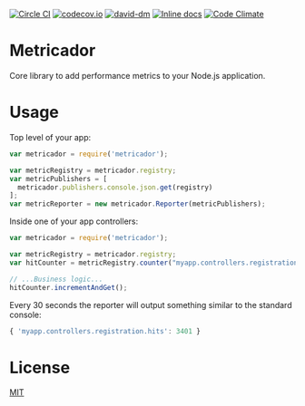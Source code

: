 [![Circle CI](https://circleci.com/gh/ovidiubute/metricador.svg?style=svg)](https://circleci.com/gh/ovidiubute/metricador)
[![codecov.io](https://codecov.io/github/ovidiubute/metricador/coverage.svg?branch=master)](https://codecov.io/github/ovidiubute/metricador?branch=master)
[![david-dm](https://david-dm.org/ovidiubute/metricador.svg)](https://david-dm.org/ovidiubute/metricador.svg)
[![Inline docs](http://inch-ci.org/github/ovidiubute/metricador.svg?branch=master)](http://inch-ci.org/github/ovidiubute/metricador)
[![Code Climate](https://codeclimate.com/github/ovidiubute/metricador/badges/gpa.svg)](https://codeclimate.com/github/ovidiubute/metricador)

# Metricador
Core library to add performance metrics to your Node.js application.

# Usage

Top level of your app:
```javascript
var metricador = require('metricador');

var metricRegistry = metricador.registry;
var metricPublishers = [
  metricador.publishers.console.json.get(registry)
];
var metricReporter = new metricador.Reporter(metricPublishers);
```

Inside one of your app controllers:
```javascript
var metricador = require('metricador');

var metricRegistry = metricador.registry;
var hitCounter = metricRegistry.counter("myapp.controllers.registration.hits");

// ...Business logic...
hitCounter.incrementAndGet();
```

Every 30 seconds the reporter will output something similar to the standard console:
```javascript
{ 'myapp.controllers.registration.hits': 3401 }
```

# License
[MIT](https://github.com/ovidiubute/metricador/blob/master/LICENSE)

